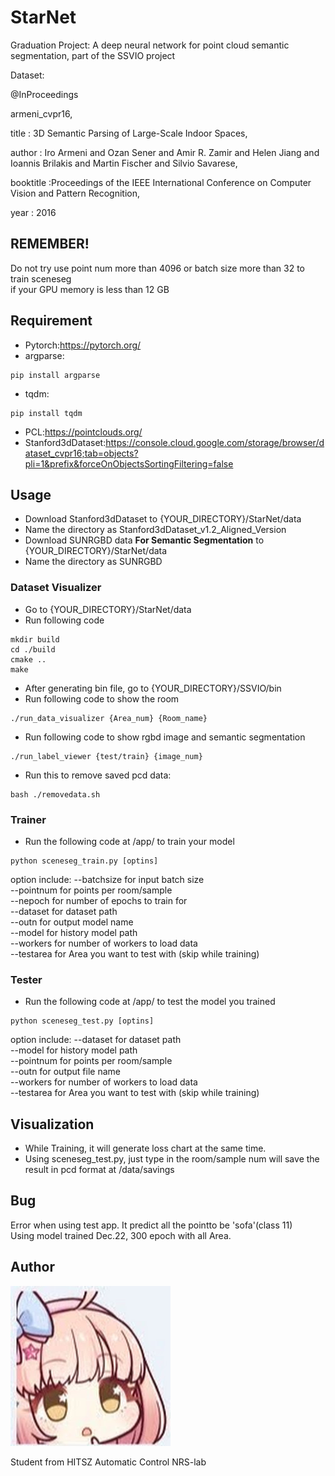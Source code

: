 # StarNet
Graduation Project: A deep neural network for point cloud semantic segmentation, part of the SSVIO project

Dataset:

@InProceedings

armeni_cvpr16,

title     : 3D Semantic Parsing of Large-Scale Indoor Spaces,

author    : Iro Armeni and Ozan Sener and Amir R. Zamir and Helen Jiang and Ioannis Brilakis and Martin Fischer and Silvio Savarese,

booktitle :Proceedings of the IEEE International Conference on Computer Vision and Pattern Recognition,

year      : 2016

## REMEMBER!
Do not try use point num more than 4096 or batch size more than 32 to train sceneseg  
if your GPU memory is less than 12 GB 

## Requirement
* Pytorch:<https://pytorch.org/>
* argparse:
```
pip install argparse
```
* tqdm:
```
pip install tqdm
```
* PCL:<https://pointclouds.org/>
* Stanford3dDataset:<https://console.cloud.google.com/storage/browser/dataset_cvpr16;tab=objects?pli=1&prefix&forceOnObjectsSortingFiltering=false>

## Usage

* Download Stanford3dDataset to {YOUR_DIRECTORY}/StarNet/data
* Name the directory as Stanford3dDataset_v1.2_Aligned_Version
* Download SUNRGBD data **For Semantic Segmentation** to {YOUR_DIRECTORY}/StarNet/data
* Name the directory as SUNRGBD

### Dataset Visualizer
* Go to {YOUR_DIRECTORY}/StarNet/data
* Run following code
```
mkdir build
cd ./build
cmake ..
make
```
* After generating bin file, go to {YOUR_DIRECTORY}/SSVIO/bin
* Run following code to show the room
```
./run_data_visualizer {Area_num} {Room_name}
```
* Run following code to show rgbd image and semantic segmentation
```
./run_label_viewer {test/train} {image_num}
```
* Run this to remove saved pcd data:
```
bash ./removedata.sh
```

### Trainer
* Run the following code at /app/ to train your model
```
python sceneseg_train.py [optins]
```
option include:
--batchsize for input batch size  
--pointnum for points per room/sample  
--nepoch for number of epochs to train for  
--dataset for dataset path  
--outn for output model name  
--model for history model path  
--workers for number of workers to load data  
--testarea for Area you want to test with (skip while training)

### Tester
* Run the following code at /app/ to test the model you trained
```
python sceneseg_test.py [optins]
```
option include:
--dataset for dataset path  
--model for history model path  
--pointnum for points per room/sample  
--outn for output file name  
--workers for number of workers to load data  
--testarea for Area you want to test with (skip while training)

## Visualization
* While Training, it will generate loss chart at the same time.
* Using sceneseg_test.py, just type in the room/sample num will save the result in pcd format at /data/savings 

## Bug
Error when using test app. It predict all the pointto be 'sofa'(class 11)  
Using model trained Dec.22, 300 epoch with all Area.

## Author

![avatar.png](https://github.com/StarRealMan/StarNet/blob/main/images/avatar.png?raw=true)

Student from HITSZ Automatic Control NRS-lab